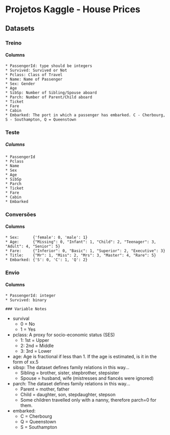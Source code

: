 # Projetos Kaggle - House Prices

## Datasets
### Treino
#### Columns
    * PassengerId: type should be integers
    * Survived: Survived or Not
    * Pclass: Class of Travel
    * Name: Name of Passenger
    * Sex: Gender
    * Age
    * SibSp: Number of Sibling/Spouse aboard
    * Parch: Number of Parent/Child aboard
    * Ticket
    * Fare
    * Cabin
    * Embarked: The port in which a passenger has embarked. C - Cherbourg, S - Southampton, Q = Queenstown
### Teste
##### Columns
    * PassengerId
    * Pclass
    * Name
    * Sex
    * Age
    * SibSp
    * Parch
    * Ticket
    * Fare
    * Cabin
    * Embarked
### Conversões
#### Columns
    * Sex:      {'female': 0, 'male': 1}
    * Age:      {"Missing": 0, "Infant": 1, "Child": 2, "Teenager": 3, "Adult": 4, "Senior": 5}
    * Fare:     {"Inferior": 0, "Basic": 1, "Superior": 2, "Executive": 3}
    * Title:    {"Mr": 1, "Miss": 2, "Mrs": 3, "Master": 4, "Rare": 5}
    * Embarked: {'S': 0, 'C': 1, 'Q': 2}
    
### Envio
#### Columns
    * PassengerId: integer
    * Survived: binary
    
    ### Variable Notes
* survival
    * 0 = No
    * 1 = Yes
* pclass: A proxy for socio-economic status (SES)
    * 1: 1st = Upper
    * 2: 2nd = Middle
    * 3: 3rd = Lower
* age: Age is fractional if less than 1. If the age is estimated, is it in the form of xx.5
* sibsp: The dataset defines family relations in this way...
    * Sibling = brother, sister, stepbrother, stepsister
    * Spouse = husband, wife (mistresses and fiancés were ignored)
* parch: The dataset defines family relations in this way...
    * Parent = mother, father
    * Child = daughter, son, stepdaughter, stepson
    * Some children travelled only with a nanny, therefore parch=0 for them.
* embarked: 
    * C = Cherbourg
    * Q = Queenstown
    * S = Southampton 
